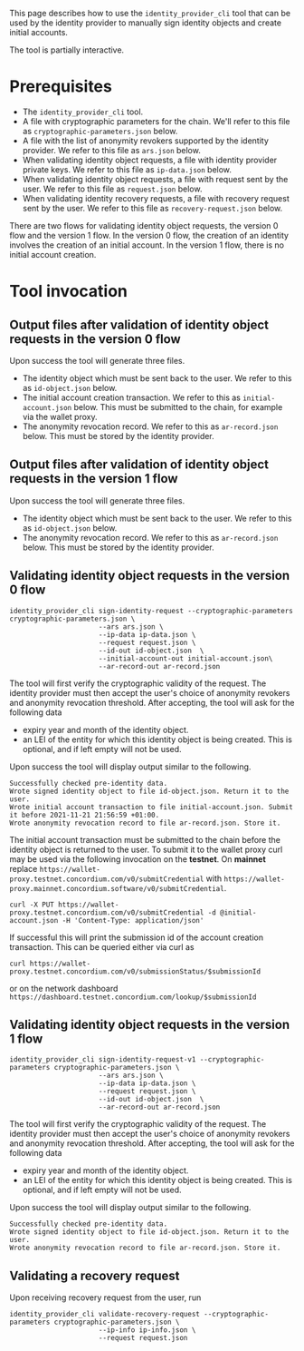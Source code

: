 This page describes how to use the `identity_provider_cli` tool that can be used by the identity provider to manually sign identity objects and create initial accounts.

The tool is partially interactive.

# Prerequisites

- The `identity_provider_cli` tool.
- A file with cryptographic parameters for the chain. We'll refer to this file as `cryptographic-parameters.json` below.
- A file with the list of anonymity revokers supported by the identity provider. We refer to this file as `ars.json` below.
- When validating identity object requests, a file with identity provider private keys. We refer to this file as `ip-data.json` below.
- When validating identity object requests, a file with request sent by the user. We refer to this file as `request.json` below.
- When validating identity recovery requests, a file with recovery request sent by the user. We refer to this file as `recovery-request.json` below.

There are two flows for validating identity object requests, the version 0 flow and the version 1 flow. In the version 0 flow, the creation of an identity involves the creation of an initial account. In the version 1 flow, there is no initial account creation.
# Tool invocation


## Output files after validation of identity object requests in the version 0 flow

Upon success the tool will generate three files.

- The identity object which must be sent back to the user. We refer to this as `id-object.json` below.
- The initial account creation transaction. We refer to this as `initial-account.json` below. This must be submitted to the chain, for example via the wallet proxy.
- The anonymity revocation record. We refer to this as `ar-record.json` below. This must be stored by the identity provider.

## Output files after validation of identity object requests in the version 1 flow

Upon success the tool will generate three files.

- The identity object which must be sent back to the user. We refer to this as `id-object.json` below.
- The anonymity revocation record. We refer to this as `ar-record.json` below. This must be stored by the identity provider.

## Validating identity object requests in the version 0 flow
```console
identity_provider_cli sign-identity-request --cryptographic-parameters cryptographic-parameters.json \
                      --ars ars.json \
                      --ip-data ip-data.json \
                      --request request.json \
                      --id-out id-object.json  \
                      --initial-account-out initial-account.json\
                      --ar-record-out ar-record.json
```

The tool will first verify the cryptographic validity of the request. The identity provider must then accept the user's choice of anonymity revokers and anonymity revocation  threshold. After accepting, the tool will ask for the following data
- expiry year and month of the identity object.
- an LEI of the entity for which this identity object is being created. This is optional, and if left empty will not be used.

Upon success the tool will display output similar to the following.
```
Successfully checked pre-identity data.
Wrote signed identity object to file id-object.json. Return it to the user.
Wrote initial account transaction to file initial-account.json. Submit it before 2021-11-21 21:56:59 +01:00.
Wrote anonymity revocation record to file ar-record.json. Store it.
```

The initial account transaction must be submitted to the chain before the identity object is returned to the user.
To submit it to the wallet proxy curl may be used via the following invocation on the **testnet**. On **mainnet** replace
`https://wallet-proxy.testnet.concordium.com/v0/submitCredential` with `https://wallet-proxy.mainnet.concordium.software/v0/submitCredential`.

```console
curl -X PUT https://wallet-proxy.testnet.concordium.com/v0/submitCredential -d @initial-account.json -H 'Content-Type: application/json'
```
If successful this will print the submission id of the account creation transaction.
This can be queried either via curl as
```console
curl https://wallet-proxy.testnet.concordium.com/v0/submissionStatus/$submissionId
```
or on the network dashboard
`https://dashboard.testnet.concordium.com/lookup/$submissionId`


## Validating identity object requests in the version 1 flow
```console
identity_provider_cli sign-identity-request-v1 --cryptographic-parameters cryptographic-parameters.json \
                      --ars ars.json \
                      --ip-data ip-data.json \
                      --request request.json \
                      --id-out id-object.json  \
                      --ar-record-out ar-record.json
```

The tool will first verify the cryptographic validity of the request. The identity provider must then accept the user's choice of anonymity revokers and anonymity revocation  threshold. After accepting, the tool will ask for the following data
- expiry year and month of the identity object.
- an LEI of the entity for which this identity object is being created. This is optional, and if left empty will not be used.

Upon success the tool will display output similar to the following.
```
Successfully checked pre-identity data.
Wrote signed identity object to file id-object.json. Return it to the user.
Wrote anonymity revocation record to file ar-record.json. Store it.
```

## Validating a recovery request
Upon receiving recovery request from the user, run
```console
identity_provider_cli validate-recovery-request --cryptographic-parameters cryptographic-parameters.json \
                      --ip-info ip-info.json \
                      --request request.json
```